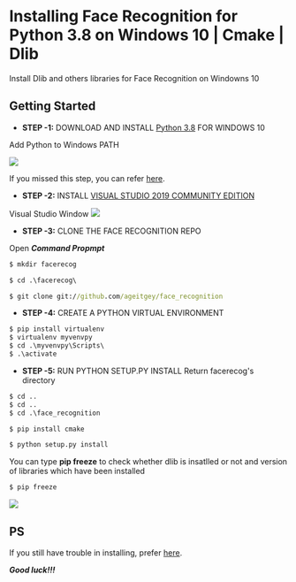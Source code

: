 # Installing Face Recognition for Python 3.8 on Windows 10 | Cmake | Dlib

Install Dlib and others libraries for Face Recognition on Windowns 10

## Getting Started
- **STEP -1:** DOWNLOAD AND INSTALL [Python 3.8](https://www.python.org/downloads/) FOR WINDOWS 10

Add Python to Windows PATH

![](https://www.tutorials24x7.com/uploads/2019-12-26/files/3-tutorials24x7-python-windows-install.png)

If you missed this step, you can refer [here](https://datatofish.com/add-python-to-windows-path/).

- **STEP -2:** INSTALL [VISUAL STUDIO 2019 COMMUNITY EDITION](https://www.youtube.com/redirect?v=xaDJ5xnc8dc&redir_token=QUFFLUhqay1aQTJhNVVLRHlOdDIzMkkydzVuMEJ4bEllQXxBQ3Jtc0ttTFAwUXNady1falVPWHFIODV2MWJzYmEwZ2lRaVZudU9KYmRvTlhpTTZKZ0R2bHFIYkVlSDVPWU5UVGxma05OOVBJYWpEV2VDZEpWM19GU040LWdmY3A4Sm82ZnB1c1lac1FyenJSOGpJMTZOeGp4bw%3D%3D&event=video_description&q=https%3A%2F%2Fvisualstudio.microsoft.com%2Fdownloads%2F)

Visual Studio Window
![](https://scontent.fvca1-2.fna.fbcdn.net/v/t1.15752-9/117302472_338203170897308_607837783062883344_n.png?_nc_cat=100&_nc_sid=b96e70&_nc_ohc=N89jbfxnhkkAX_wg5Wk&_nc_ht=scontent.fvca1-2.fna&oh=555e4e5ce71f7d663436c5cb8fc9e4e2&oe=5F599C70)

- **STEP -3:** CLONE THE FACE RECOGNITION REPO

Open ***Command Propmpt***
```cmd
$ mkdir facerecog
```

```cmd
$ cd .\facerecog\
```

```cmd
$ git clone git://github.com/ageitgey/face_recognition
```

- **STEP -4:** CREATE A PYTHON VIRTUAL ENVIRONMENT

```cmd
$ pip install virtualenv
$ virtualenv myvenvpy
$ cd .\myvenvpy\Scripts\
$ .\activate
```

- **STEP -5:** RUN PYTHON SETUP.PY INSTALL
Return facerecog's directory

```cmd
$ cd ..
$ cd ..
$ cd .\face_recognition
```

```cmd 
$ pip install cmake
```

```cmd 
$ python setup.py install
```

You can type **pip freeze** to check whether dlib is insatlled or not and version of libraries which have been installed

```cmd 
$ pip freeze
```

![](https://scontent.fvca1-2.fna.fbcdn.net/v/t1.15752-9/117235146_3162465650458047_1889766614407790221_n.png?_nc_cat=107&_nc_sid=b96e70&_nc_ohc=C0NuaHVHO48AX-HGZNy&_nc_ht=scontent.fvca1-2.fna&oh=85d84be9774b4b21815d05e41bbfe55d&oe=5F59C782)

## PS
If you still have trouble in installing, prefer [here](https://www.youtube.com/watch?v=xaDJ5xnc8dc).

***Good luck!!!***
